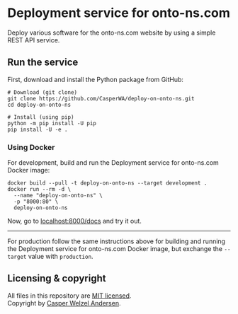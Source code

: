 # Deployment service for onto-ns.com

Deploy various software for the onto-ns.com website by using a simple REST API service.

## Run the service

First, download and install the Python package from GitHub:

```shell
# Download (git clone)
git clone https://github.com/CasperWA/deploy-on-onto-ns.git
cd deploy-on-onto-ns

# Install (using pip)
python -m pip install -U pip
pip install -U -e .
```

### Using Docker

For development, build and run the Deployment service for onto-ns.com Docker image:

```shell
docker build --pull -t deploy-on-onto-ns --target development .
docker run --rm -d \
  --name "deploy-on-onto-ns" \
  -p "8000:80" \
  deploy-on-onto-ns
```

Now, go to [localhost:8000/docs](http://localhost:8000/docs) and try it out.

---

For production follow the same instructions above for building and running the Deployment service for onto-ns.com Docker image, but exchange the `--target` value with `production`.

## Licensing & copyright

All files in this repository are [MIT licensed](LICENSE).  
Copyright by [Casper Welzel Andersen](https://github.com/CasperWA).
